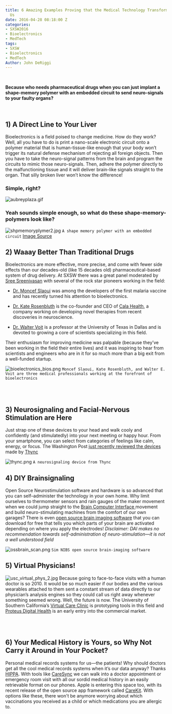 ```yaml
---
title: 6 Amazing Examples Proving that the Medical Technology Transformation is Upon
  Us
date: 2016-04-28 08:18:00 Z
categories:
- SXSW2016
- Bioelectronics
- MedTech
tags:
- SXSW
- Bioelectronics
- MedTech
Author: John DeRiggi
---
```


<br>

**Because who needs pharmaceutical drugs when you can just implant a shape-memory polymer with an embedded circuit to send neuro-signals to your faulty organs?**

<br>

## 1) A Direct Line to Your Liver

Bioelectronics is a field poised to change medicine. How do they work? Well, all you have to do is print a nano-scale electronic circuit onto a polymer material that is human-tissue-like enough that your body won’t trigger its natural defense mechanism of rejecting all foreign objects. Then you have to take the neuro-signal patterns from the brain and program the circuits to mimic those neuro-signals. Then, adhere the polymer directly to the malfunctioning tissue and it will deliver brain-like signals straight to the organ. That silly broken liver won’t know the difference!

### Simple, right?

![aubreyplaza.gif](/uploads/aubreyplaza.gif)

<!--more-->

### Yeah sounds simple enough, so what do these shape-memory-polymers look like?

![shpmemoryplymer2.jpg](/uploads/shpmemoryplymer2.jpg)
`A shape memory polymer with an embedded circuit`
[Image Source](http://www.qmed.com/mpmn/medtechpulse/how-shape-memory-polymer-could-drive-medical-device-innovation)

## 2)    Waaay Better Than Traditional Drugs

Bioelectronics are more effective, more precise, and come with fewer side effects than our decades-old (like 15 decades old) pharmaceutical-based system of drug delivery. At SXSW there was a great panel moderated by [Sree Sreenivasan](https://twitter.com/sree) with several of the rock star pioneers working in the field:

* [Dr. Moncef Slaoui](http://www.gsk.com/en-gb/about-us/board-of-directors/dr-moncef-slaoui/) was among the developers of the first malaria vaccine and has recently turned his attention to bioelectronics.

* [Dr. Kate Rosenbluth](http://calahealth.com/#our-team) is the co-founder and CEO of [Cala Health](http://calahealth.com/), a company working on developing novel therapies from recent discoveries in neuroscience.

* [Dr. Walter Voit](http://me.utdallas.edu/people/voit.html) is a professor at the University of Texas in Dallas and is devoted to growing a core of scientists specializing in this field.

Their enthusiasm for improving medicine was palpable (because they’ve been working in the field their entire lives) and it was inspiring to hear from scientists and engineers who are in it for so much more than a big exit from a well-funded startup.

![bioelectronics_bios.png](/uploads/bioelectronics_bios.png)
`Moncef Slaoui, Kate Rosenbluth, and Walter E. Voit are three medical professionals working at the forefront of bioelectronics`

<br>
<br>

## 3) Neurosignaling and Facial-Nervous Stimulation are Here

Just strap one of these devices to your head and walk cooly and confidently (and stimulatedly) into your next meeting or happy hour. From your smartphone, you can select from categories of feelings like calm, energy, or focus. The Washington Post [just recently reviewed the devices](https://www.washingtonpost.com/news/to-your-health/wp/2016/03/29/brain-zapping-gadgets-promise-to-make-you-a-better-you-smarter-stronger-even-happier/) made by [Thync](http://www.thync.com/)

![thync.png](/uploads/thync.png)
`A neurosignaling device from Thync`


## 4)    DIY Brainsignaling

Open Source Neurostimulation software and hardware is so advanced that you can self–administer the technology in your own home. Why limit ourselves to thermometer sensors and rain gauges of the maker movement when we could jump straight to the [Brain Computer Interface ](http://openbci.com/) movement and build neuro-stimulating machines from the comfort of our own garages? There is even [open source brain imaging software](http://simnibs.de/) that you can download for free that tells you which parts of your brain are activated depending on where you apply the electrodes!
*Disclaimer: DAI makes no recommendation towards self-administration of neuro-stimulation—it is not a well understood field*

![ossbrain_scan.png](/uploads/ossbrain_scan.png)
`Sim NIBS open source brain-imaging software`


## 5) Virtual Physicians!

![usc_virtual_phys_2.jpg](/uploads/usc_virtual_phys_2.jpg)
Because going to face-to-face visits with a human doctor is so 2010. It would be so much easier if our bodies and the various wearables attached to them sent a constant stream of data directly to our physician’s analysis engines so they could call us right away whenever something seemed wrong. Well, the future is now. The University of Southern California’s [Virtual Care Clinic](http://www.uscbodycomputing.org/virtual-care-clinic/) is prototyping tools in this field and [Proteus Digital Health](http://www.proteus.com/company/mission/) is an early entry into the commercial market.

<br>
<br>

## 6) Your Medical History is Yours, so Why Not Carry it Around in Your Pocket?

Personal medical records systems for us—the patients! Why should doctors get all the cool medical records systems when it’s our data anyway? Thanks [HIPPA](http://www.hhs.gov/hipaa/). With tools like [CareSync](http://www.caresync.com/consumers/index.php) we can walk into a doctor appointment or emergency room visit with all our sordid medical history in an easily retrievable format on our phones. Apple is entering this space too, with its recent release of the open source app framework called [CareKit](http://www.apple.com/researchkit/). With options like these, there won't be anymore worrying about which vaccinations you received as a child or which medications you are allergic to.